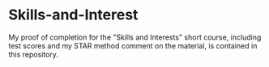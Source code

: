 # Skills-and-Interest
My proof of completion for the "Skills and Interests" short course, including test scores and my STAR method comment on the material, is contained in this repository.
